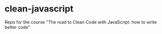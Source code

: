 # clean-javascript
Repo for the course "The road to Clean Code with JavaScript: how to write better code"
